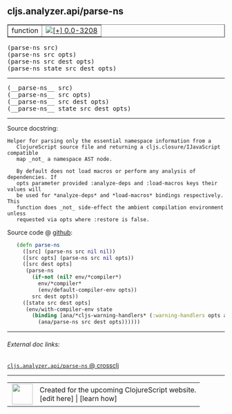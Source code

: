 ## cljs.analyzer.api/parse-ns



 <table border="1">
<tr>
<td>function</td>
<td><a href="https://github.com/cljsinfo/cljs-api-docs/tree/0.0-3208"><img valign="middle" alt="[+] 0.0-3208" title="Added in 0.0-3208" src="https://img.shields.io/badge/+-0.0--3208-lightgrey.svg"></a> </td>
</tr>
</table>

<samp>(parse-ns src)</samp><br>
<samp>(parse-ns src opts)</samp><br>
<samp>(parse-ns src dest opts)</samp><br>
<samp>(parse-ns state src dest opts)</samp><br>

---

 <samp>
(__parse-ns__ src)<br>
</samp>
 <samp>
(__parse-ns__ src opts)<br>
</samp>
 <samp>
(__parse-ns__ src dest opts)<br>
</samp>
 <samp>
(__parse-ns__ state src dest opts)<br>
</samp>

---





Source docstring:

```
Helper for parsing only the essential namespace information from a
   ClojureScript source file and returning a cljs.closure/IJavaScript compatible
   map _not_ a namespace AST node.

   By default does not load macros or perform any analysis of dependencies. If
   opts parameter provided :analyze-deps and :load-macros keys their values will
   be used for *analyze-deps* and *load-macros* bindings respectively. This
   function does _not_ side-effect the ambient compilation environment unless
   requested via opts where :restore is false.
```


Source code @ [github]():

```clj
   (defn parse-ns
     ([src] (parse-ns src nil nil))
     ([src opts] (parse-ns src nil opts))
     ([src dest opts]
      (parse-ns
        (if-not (nil? env/*compiler*)
          env/*compiler*
          (env/default-compiler-env opts))
        src dest opts))
     ([state src dest opts]
      (env/with-compiler-env state
        (binding [ana/*cljs-warning-handlers* (:warning-handlers opts ana/*cljs-warning-handlers*)]
          (ana/parse-ns src dest opts))))))
```

<!--
Repo - tag - source tree - lines:

 <pre>

</pre>

-->

---



###### External doc links:

[`cljs.analyzer.api/parse-ns` @ crossclj](http://crossclj.info/fun/cljs.analyzer.api/parse-ns.html)<br>

---

 <table>
<tr><td>
<img valign="middle" align="right" width="48px" src="http://i.imgur.com/Hi20huC.png">
</td><td>
Created for the upcoming ClojureScript website.<br>
[edit here] | [learn how]
</td></tr></table>

[edit here]:https://github.com/cljsinfo/cljs-api-docs/blob/master/cljsdoc/cljs.analyzer.api/parse-ns.cljsdoc
[learn how]:https://github.com/cljsinfo/cljs-api-docs/wiki/cljsdoc-files

<!--

This information was too distracting to show to readers, but I'll leave it
commented here since it is helpful to:

- pretty-print the data used to generate this document
- and show how to retrieve that data



The API data for this symbol:

```clj
{:ns "cljs.analyzer.api",
 :name "parse-ns",
 :signature ["[src]"
             "[src opts]"
             "[src dest opts]"
             "[state src dest opts]"],
 :name-encode "parse-ns",
 :history [["+" "0.0-3208"]],
 :type "function",
 :full-name-encode "cljs.analyzer.api/parse-ns",
 :source {:code "   (defn parse-ns\n     ([src] (parse-ns src nil nil))\n     ([src opts] (parse-ns src nil opts))\n     ([src dest opts]\n      (parse-ns\n        (if-not (nil? env/*compiler*)\n          env/*compiler*\n          (env/default-compiler-env opts))\n        src dest opts))\n     ([state src dest opts]\n      (env/with-compiler-env state\n        (binding [ana/*cljs-warning-handlers* (:warning-handlers opts ana/*cljs-warning-handlers*)]\n          (ana/parse-ns src dest opts))))))",
          :title "Source code",
          :repo "clojurescript",
          :tag "r1.8.51",
          :filename "src/main/clojure/cljs/analyzer/api.cljc",
          :lines [97 118],
          :url "https://github.com/clojure/clojurescript/blob/r1.8.51/src/main/clojure/cljs/analyzer/api.cljc#L97-L118"},
 :usage ["(parse-ns src)"
         "(parse-ns src opts)"
         "(parse-ns src dest opts)"
         "(parse-ns state src dest opts)"],
 :full-name "cljs.analyzer.api/parse-ns",
 :docstring "Helper for parsing only the essential namespace information from a\n   ClojureScript source file and returning a cljs.closure/IJavaScript compatible\n   map _not_ a namespace AST node.\n\n   By default does not load macros or perform any analysis of dependencies. If\n   opts parameter provided :analyze-deps and :load-macros keys their values will\n   be used for *analyze-deps* and *load-macros* bindings respectively. This\n   function does _not_ side-effect the ambient compilation environment unless\n   requested via opts where :restore is false.",
 :cljsdoc-url "https://github.com/cljsinfo/cljs-api-docs/blob/master/cljsdoc/cljs.analyzer.api/parse-ns.cljsdoc"}

```

Retrieve the API data for this symbol:

```clj
;; from Clojure REPL
(require '[clojure.edn :as edn])
(-> (slurp "https://raw.githubusercontent.com/cljsinfo/cljs-api-docs/catalog/cljs-api.edn")
    (edn/read-string)
    (get-in [:symbols "cljs.analyzer.api/parse-ns"]))
```

-->
